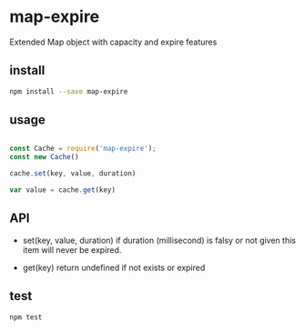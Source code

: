 # map-expire

Extended Map object with capacity and expire features

## install


```sh
npm install --save map-expire
```

## usage

```javascript

const Cache = require('map-expire');
const new Cache()

cache.set(key, value, duration)

var value = cache.get(key)

```

## API

- set(key, value, duration)
	if duration (millisecond) is falsy or not given this item will never be expired.

- get(key)
	return undefined if not exists or expired

## test

```sh
npm test
```
